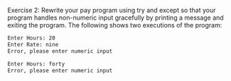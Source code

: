 Exercise 2: Rewrite your pay program using try and except so that your program handles non-numeric input gracefully by printing a message and exiting the program. The following shows two executions of the program:

```bash
Enter Hours: 20
Enter Rate: nine
Error, please enter numeric input
```

```bash
Enter Hours: forty
Error, please enter numeric input
```
